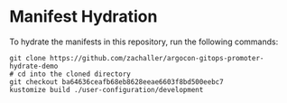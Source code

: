 # Manifest Hydration

To hydrate the manifests in this repository, run the following commands:

```shell
git clone https://github.com/zachaller/argocon-gitops-promoter-hydrate-demo
# cd into the cloned directory
git checkout ba64636ceafb68eb8628eeae6603f8bd500eebc7
kustomize build ./user-configuration/development
```
